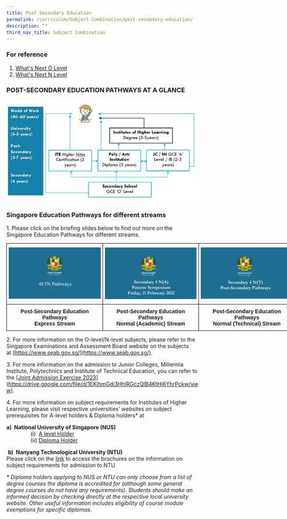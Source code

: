 ```yaml
---
title: Post Secondary Education
permalink: /curriculum/Subject-Combination/post-secondary-education/
description: ""
third_nav_title: Subject Combination
---
```


### For reference

1. [What's Next O Level](https://drive.google.com/file/d/1TFsdyP1FYLhJCxbPrCtmsWKcF2Z5WqQE/view)
2. [What's Next N Level](https://drive.google.com/file/d/1gH5n3Re9nKfk4B1cV3EalFrIQo1_v-zL/view)


### POST-SECONDARY EDUCATION PATHWAYS AT A GLANCE

![](/images/postsecedu.jpeg)

### Singapore Education Pathways for different streams

1\.	Please click on the briefing slides below to find out more on the Singapore Education Pathways for different streams.

<style type="text/css">
.tg  {border-collapse:collapse;border-spacing:0;margin:0px auto;}
.tg td{border-color:black;border-style:solid;border-width:1px;font-family:Arial, sans-serif;font-size:14px;
  overflow:hidden;padding:10px 5px;word-break:normal;}
.tg th{border-color:black;border-style:solid;border-width:1px;font-family:Arial, sans-serif;font-size:14px;
  font-weight:normal;overflow:hidden;padding:10px 5px;word-break:normal;}
.tg .tg-0lax{text-align:left;vertical-align:top}
.tg .tg-amwm{font-weight:bold;text-align:center;vertical-align:top}
</style>
<table class="tg" style="undefined;table-layout: fixed; width: 753px">
<colgroup>
<col style="width: 251px">
<col style="width: 251px">
<col style="width: 251px">
</colgroup>
<tbody>
  <tr>
    <td class="tg-0lax"><a href = "https://drive.google.com/file/d/1zJnBjV4HnBfhXbTjmVWjCi8-Y88hcOrP/view" target = "_self"> 
          <img src="/images/2022_4E5N.png"></a></td>
    <td class="tg-0lax"><a href = "https://drive.google.com/file/d/1InAFD-ay3OQhqu3AiDw5upuWOT_gS0XW/view" target = "_self"> 
          <img src="/images/2022_4NA.png"></a></td>
    <td class="tg-0lax"><a href = "https://drive.google.com/file/d/1yj-I0XHbE2jc60zXjtP1mrmfKvWZXz1t/view" target = "_self"> 
          <img src="/images/2022_4NT.png"></a></td>
  </tr>
  <tr>
    <td class="tg-amwm">Post-Secondary Education <br>Pathways<br>Express Stream</td>
    <td class="tg-amwm">Post-Secondary Education <br>Pathways<br>Normal (Academic) Stream</td>
    <td class="tg-amwm">Post-Secondary Education <br>Pathways<br>Normal (Technical) Stream</td>
  </tr>
</tbody>
</table>

2\. For more information on the O-level/N-level subjects, please refer to the Singapore Examinations and Assessment Board website on the subjects at [https://www.seab.gov.sg/](https://www.seab.gov.sg/).

  

3\. For more information on the admission to Junior Colleges, Millennia Institute, Polytechnics and Institute of Technical Education, you can refer to the [[Joint Admission Exercise 2023](https://drive.google.com/file/d/18EJdMr8FmouozwYdCRxiq7CgEpPv5URT/view)](https://drive.google.com/file/d/1EKlhmGdi3HhlRGczQlB4KtHi6YhrPckw/view).  

  

4\. For more information on subject requirements for Institutes of Higher Learning, please visit respective universities’ websites on subject prerequisites for A-level holders & Diploma holders\* at 

**a)  National University of Singapore (NUS)**   
                (i)  [A level Holder](https://www.nus.edu.sg/oam/apply-to-nus/singapore-cambridge-gce-a-level/admissions-requirements)    
                (ii) [Diploma Holder](https://www.nus.edu.sg/oam/apply-to-nus/polytechnic-diploma-from-singapore/admissions-requirements)  
								
 **b)  Nanyang Technological University (NTU)**    
Please click on the [link](https://www.ntu.edu.sg/admissions/undergraduate/brochures) to access the brochures on the information on subject requirements for admission to NTU

  

_\* Diploma holders applying to NUS or NTU can only choose from a list of degree courses the diploma is accredited for (although some general degree courses do not have any requirements). Students should make an informed decision by checking directly at the respective local university website. Other useful information includes eligibility of course module exemptions for specific diplomas._